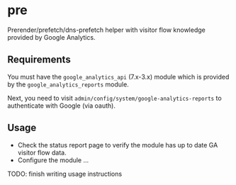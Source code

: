 # pre

Prerender/prefetch/dns-prefetch helper with visitor flow knowledge provided by Google Analytics.

## Requirements

You must have the `google_analytics_api` (7.x-3.x) module which is provided by the `google_analytics_reports` module.

Next, you need to visit `admin/config/system/google-analytics-reports` to authenticate with Google (via oauth).

## Usage

* Check the status report page to verify the module has up to date GA visitor flow data.
* Configure the module ...

TODO: finish writing usage instructions